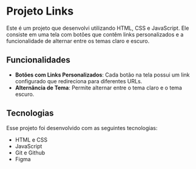 # Projeto Links

Este é um projeto que desenvolvi utilizando HTML, CSS e JavaScript. Ele consiste em uma tela com botões que contêm links personalizados e a funcionalidade de alternar entre os temas claro e escuro.

## Funcionalidades

- **Botões com Links Personalizados**: Cada botão na tela possui um link configurado que redireciona para diferentes URLs.
- **Alternância de Tema**: Permite alternar entre o tema claro e o tema escuro.

## Tecnologias

Esse projeto foi desenvolvido com as seguintes tecnologias:

- HTML e CSS
- JavaScript
- Git e Github
- Figma
